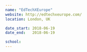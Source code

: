 ```yaml
---
name: "EdTechXEurope"
website: http://edtechxeurope.com/
location: London, UK

date_start: 2018-06-19
date_end:   2018-06-19

school: 
---
```

